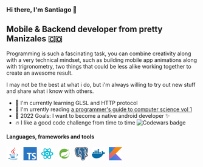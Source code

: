 ### Hi there, I'm Santiago 👋
## Mobile & Backend developer from pretty Manizales 🇨🇴
Programming is such a fascinating task, you can combine creativity along with a very technical mindset, such as building mobile app animations along with trigronometry, two things that could be less alike working together to create an awesome result.

I may not be the best at what i do, but i'm always willing to try out new stuff and share what i know with others.

- 🌱 I'm currently learning GLSL and HTTP protocol
- 📙 I'm urrently reading [a programmer's guide to computer science vol 1](https://www.amazon.com/-/es/Dr-William-M-Springer-II/dp/195120400X)
- 🥅 2022 Goals: I want to become a native android developer ✨
- 🔥 I like a good code challenge from time to time <img align="bottom" src="https://www.codewars.com/users/Glazzes/badges/small" alt="Codewars badge" />

#### Languages, frameworks and tools
[<img style="float: left; margin-right: 10px" width="35px" height="35px" alt="Java" src="./assets/java.png">](https://www.java.com)
[<img astyle="float: left; margin-right: 10px" width="35px" height="35px" alt="Kotlin" src="./assets/kotlin.png">](https://kotlinlang.org/)
[<img style="float: left; margin-right: 10px" width="35px" height="35px" alt="Typescript" src="./assets/typescript.png">](https://www.typescriptlang.org/)
[<img style="float: left; margin-right: 10px" width="35px" height="35px" alt="React and React native" src="./assets/react.png">](https://es.reactjs.org/)
[<img style="float: left; margin-right: 10px" width="35px" height="35px" alt="Spring boot" src="./assets/spring.png">](https://spring.io/projects/spring-boot)
[<img style="float: left; margin-right: 10px" width="35px" height="35px" alt="Postgresql" src="./assets/postgres.png">](https://www.postgresql.org/)
[<img style="float: left; margin-right: 10px" width="35px" height="35px" alt="Docker" src="./assets/docker.png">](https://www.docker.com/)
